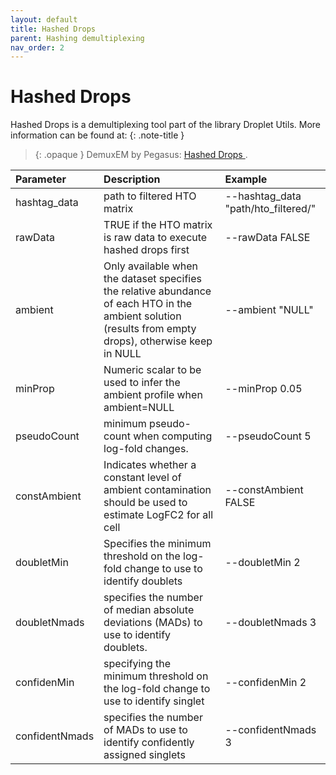 ```yaml
---
layout: default
title: Hashed Drops
parent: Hashing demultiplexing
nav_order: 2
---
```

# Hashed Drops

Hashed Drops is a demultiplexing tool part of the library Droplet Utils. More information can be found at:
{: .note-title }
> {: .opaque }
> DemuxEM by Pegasus:
> [Hashed Drops ](https://rdrr.io/github/MarioniLab/DropletUtils/man/hashedDrops.html).

| Parameter   | Description| Example |
|:-------------|:------------------|:------|
| hashtag_data | path to filtered HTO matrix   | --hashtag_data "path/hto_filtered/"   |
|rawData| TRUE if the HTO matrix is raw data to execute hashed drops first | --rawData FALSE |
| ambient  | Only available when the dataset specifies the relative abundance of each HTO in the ambient solution (results from empty drops), otherwise keep in NULL | --ambient "NULL"  |
| minProp |Numeric scalar to be used to infer the ambient profile when ambient=NULL | --minProp 0.05 |
| pseudoCount       |  minimum pseudo-count when computing log-fold changes. | --pseudoCount 5 |
| constAmbient       | Indicates whether a constant level of ambient contamination should be used to estimate LogFC2 for all cell | --constAmbient FALSE|
| doubletMin       | Specifies the minimum threshold on the log-fold change to use to identify doublets | --doubletMin 2|
| doubletNmads       | specifies the number of median absolute deviations (MADs) to use to identify doublets. | --doubletNmads 3|
| confidenMin       |  specifying the minimum threshold on the log-fold change to use to identify singlet | --confidenMin 2|
| confidentNmads       | specifies the number of MADs to use to identify confidently assigned singlets | --confidentNmads 3|